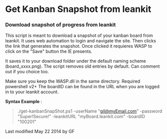Get Kanban Snapshot from leankit
===============

### Download snapshot of progress from leankit

This script is meant to download a snapshot of your kanban board from leankit.
It uses web automation to login and navigate the site. Then clicks the link that generates
the snapshot. Once clicked it requieres WASP to click on the "Save" button the IE presents.

It saves it to your download folder under the default naming scheme (board_xxxx.png). The script
removes old entries by default. Can comment out if you choice too.

Make sure you keep the WASP.dll in the same directory. Required powershell v2+
The boardID can be found in the URL when you are logged in to your leankit account.

**Syntax Example** :

> ./get-kanbanSnapShot.ps1 -userName "gil@myEmail.com" -password "Super!Secure!" -leankitURL "myBoard.leankit.com" -boardID "100201"

Last modified May 22 2014 by GF
